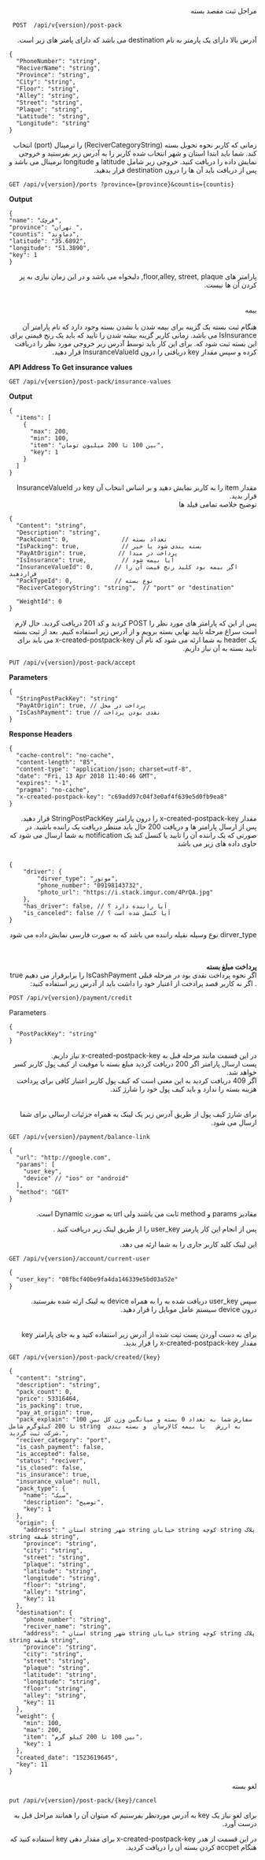 <div dir='rtl'>
مراحل ثبت مقصد بسته
  </div>
  
  
  ```
   POST  /api/v{version}/post-pack 
  ```
  
<div dir='rtl'>
آدرس بالا دارای یک پارمتر به نام destination  می باشد که دارای پامتر های زیر است.
  </div>
  
  ```
 {
    "PhoneNumber": "string",
    "ReciverName": "string",
    "Province": "string",
    "City": "string",
    "Floor": "string",
    "Alley": "string",
    "Street": "string",
    "Plaque": "string",
    "Latitude": "string",
    "Longitude": "string"
 }
  ```
  
<div dir='rtl'>
زمانی که کاربر نحوه تحویل بسته (ReciverCategoryString)  را  ترمینال (port) انتخاب کند. شما باید ابتدا استان و شهر انتخاب شده کاربر را به آدرس زیر بفرستید و خروجی نمایش داده را دریافت کنید. خروجی زیر شامل  latitude و longitude ترمینال می باشد و پس از دریافت باید آن ها را درون destination قرار بدهید. 
  </div>
  
  ```
GET /api/v{version}/ports ?province={province}&countis={countis}
  ```
  
  **Output**
  
  ```
{
  "name": "قرچک",
  "province": "تهران ",
  "countis": "دماوند",
  "latitude": "35.6892",
  "longitude": "51.3890",
  "key": 1
}
  
  ```
  
  <div dir='rtl'>
  پارامتر های floor,alley, street, plaque,  دلبخواه می باشد و در این زمان نیازی به پر کردن آن ها نیست. 

</div>

<br>
<br>

<div dir='rtl'>
بیمه
</div>
<br>
<div dir='rtl'>
هنگام ثبت بسته یک گزینه برای بیمه شدن یا نشدن بسته وجود دارد که نام پارامتر آن IsInsurance می باشد. زمانی کاربر گزینه بیشه شدن را تایید که باید یک رنج قیمتی برای این بسته ثبت شود که. برای این کار باید توسط آدرس زیر خروجی مورد نظر را دریافت کرده و سپس مقدار key دریافتی را درون InsuranceValueId قرار دهید.
</div>

**API Address To Get insurance values**

```
GET /api/v{version}/post-pack/insurance-values 
```

**Output**

```
{
  "items": [
    {
      "max": 200,
      "min": 100,
      "item": "بین 100 تا 200 میلیون تومان",
      "key": 1
    }
  ]
}
```
<div dir='rtl'>
 مقدار item را به کاربر نمایش دهید و بر اساس انتخاب آن key در InsuranceValueId قرار بدید.
</div>

<div dir='rtl'>
توضیح خلاصه تمامی فیلد ها
</div>

```
{
  "Content": "string",
  "Description": "string",
  "PackCount": 0,               // تعداد بسته
  "IsPacking": true,            // بسته بندی شود یا خیر
  "PayAtOrigin": true,         // پرداخت در مبدا
  "IsInsurance": true,          // آیا بیمه شود
  "InsuranceValueId": 0,      // اگر بیمه بود کلید رنج قیمت آن را قراردهید  
  "PackTypeId": 0,            // نوع بسته 
  "ReciverCategoryString": "string",  // "port" or "destination"
 
  "WeightId": 0
}

```

<div dir='rtl'>

پس از این که پارامتر های مورد نظر را POST کردید و کد 201 دریافت کردید. حال لازم است سراغ مرحله تایید نهایی بسته برویم  و از آدرس زیر استفاده کنیم. بعد از ثبت بسته یک header به شما ارئه می شود که نام آن x-created-postpack-key می باید برای تایید بسته به آن نیاز داریم.
</div>

```
PUT /api/v{version}/post-pack/accept 
```

**Parameters**

```
{
  "StringPostPackKey": "string" 
  "PayAtOrigin": true, // پرداخت در محل
  "IsCashPayment": true // نقدی بودن پرداخت
}
```
**Response Headers**
```
{
  "cache-control": "no-cache",
  "content-length": "85",
  "content-type": "application/json; charset=utf-8",
  "date": "Fri, 13 Apr 2018 11:40:46 GMT",
  "expires": "-1",
  "pragma": "no-cache",
  "x-created-postpack-key": "c69add97c04f3e0af4f639e5d0fb9ea8"
}
```

<div dir='rtl'>
مقدار  x-created-postpack-key را درون پارامتر StringPostPackKey قرار دهید.
<br>
پس از ارسال پارامتر ها و دریافت 200 حال باید منتظر دریافت یک راننده باشید. در صورتی که یک راننده آن را تایید یا کنسل کند یک notification به شما ارسال می شود که حاوی داده های زیر می باشد
</div>

```

{
    "driver": {
        "dirver_type": "موتور",
        "phone_number": "09198143732",
        "photo_url": "https://i.stack.imgur.com/4PrQA.jpg"
    },
    "has_driver": false, // آیا راننده دارد ؟
    "is_canceled": false // آیا کنسل شده است ؟
}

```

<div dir='rtl'>

dirver_type نوع وسیله نقیله راننده می باشد که به صورت فارسی نمایش داده می شود

</div>
<br>
<br>

<div dir='rtl'>
<b>
پرداخت مبلغ بسته
</b>
<br>
اگر نحوه پرداخت نقدی بود در مرحله قبلی IsCashPayment را برابرقرار می دهیم true . اگر نه کاربر قصد پرادخت از اعتبار خود را داشت باید از آدرس زیر استفاده کنید:
</div>

```
POST /api/v{version}/payment/credit 
```

Parameters

```
{
  "PostPackKey": "string"
}
```

<div dir='rtl'>
در  این قسمت مانند مرحله قبل به  x-created-postpack-key نیاز داریم. 
</div>
<div dir='rtl'>
پست ارسال پارامتر اگر 200 دریافت کردید
مبلغ بسته با موفیت از کیف پول کاربر کسر خواهد شد.
 <br>
اگر 409 دریافت کردید به این معنی است که کیف پول کاربر اعتبار کافی برای پرداخت هزینه بسته را ندارد و باید کیف پول خود را شارژ کند.
</div>

<br>
<br>

<div dir='rtl'>
برای شارژ کیف پول از طریق آدرس زیر یک لینک به همراه جزئیات ارسالی برای شما ارسال می شود.
</div>

```
GET /api/v{version}/payment/balance-link 
```

```
{
  "url": "http://google.com",
  "params": [
    "user_key",
    "device" // "ios" or "android"
  ],
  "method": "GET"
}
```
<div dir='rtl'>
مقادیر params و method ثابت می باشند ولی url به صورت Dynamic است.

پس از انجام این کار پارمتر user_key را از طریق لینک زیر دریافت کنید .

این لینک کلید کاربر جاری را به شما ارئه می دهد.
</div>

```
GET /api/v{version}/account/current-user 
```

```
{
  "user_key": "08fbcf40be9fa4da146339e5bd03a52e"
}
```

<div dir='rtl'>
سپس user_key دریافت شده به را به همراه device به لینک ارئه شده بفرستید.
 <br>
درون device سیستم عامل موبایل را قرار دهید.
</div>
<br>
<br>

<div dir='rtl'>
برای به دست آوردن پست ثبت شده از آدرس زیر استفاده کنید و به جای پارامتر key مقدار x-created-postpack-key را قرار بدید.
</div>

```
GET /api/v{version}/post-pack/created/{key} 
```

```
{
  "content": "string",
  "description": "string",
  "pack_count": 0,
  "price": 53316464,
  "is_packing": true,
  "pay_at_origin": true,
  "pack_explain": "سفارش شما به تعداد 0 بسته و میانگین وزن کل بین 100 تا 200 کیلوگرم شامل string  به ارزش   با بیمه کالارسان  و بسته بندی شرکت ثبت گردید.",
  "reciver_category": "port",
  "is_cash_payment": false,
  "is_accepted": false,
  "status": "reciver",
  "is_closed": false,
  "is_insurance": true,
  "insurance_value": null,
  "pack_type": {
    "name": "سبک",
    "description": "توضیح",
    "key": 1
  },
  "origin": {
    "address": " استان string شهر string خیابان string کوچه string پلاک string طبقه string",
    "province": "string",
    "city": "string",
    "street": "string",
    "plaque": "string",
    "latitude": "string",
    "longitude": "string",
    "floor": "string",
    "alley": "string",
    "key": 11
  },
  "destination": {
    "phone_number": "string",
    "reciver_name": "string",
    "address": " استان string شهر string خیابان string کوچه string پلاک string طبقه string",
    "province": "string",
    "city": "string",
    "street": "string",
    "plaque": "string",
    "latitude": "string",
    "longitude": "string",
    "floor": "string",
    "alley": "string",
    "key": 11
  },
  "weight": {
    "min": 100,
    "max": 200,
    "item": "بین 100 تا 200 کیلو گرم",
    "key": 1
  },
  "created_date": "1523619645",
  "key": 11
}
```

<div dir='rtl'>

لغو بسته 

</div>



```
put /api/v{version}/post-pack/{key}/cancel 

```
 <div dir='rtl'>
 برای لغو نیاز یک key به آدرس موردنظر بفرستیم که میتوان آن را همانند مراحل قبل به درست آورد.

 در این قسمت از هدر x-created-postpack-key برای مقدار دهی key استفاده کنید که هتگام accpet کردن بسته أن را دریافت کردید.


 </div>


